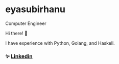 # eyasubirhanu
Computer Engineer

Hi there! 👋

I have experience with Python, Golang, and Haskell.
### ✨ [Linkedin](https://www.linkedin.com/in/eyasu-birhanu-4665701a3/)

